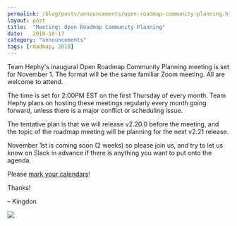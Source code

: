 ```yaml
---
permalink: /blog/posts/announcements/open-roadmap-community-planning.html
layout: post
title:  "Meeting: Open Roadmap Community Planning"
date:   2018-10-17
category: "announcements"
tags: [roadmap, 2018]
---
```


Team Hephy's inaugural Open Roadmap Community Planning meeting is set for
November 1.  The format will be the same familiar Zoom meeting.  All are
welcome to attend.

The time is set for 2:00PM EST on the first Thursday of every month.  Team
Hephy plans on hosting these meetings regularly every month going forward,
unless there is a major conflict or scheduling issue.

The tentative plan is that we will release v2.20.0 before the meeting, and the
topic of the roadmap meeting will be planning for the next v2.21 release.

November 1st is coming soon (2 weeks) so please join us, and try to let us know
on Slack in advance if there is anything you want to put onto the agenda.

Please [mark your calendars]()!

Thanks!

– Kingdon

<a target="_blank" href="https://calendar.google.com/event?action=TEMPLATE&amp;tmeid=NTA3aGl0cHBlNmFwdmhycGd1dTMxODducGNfMjAxODExMDFUMTgwMDAwWiBrYmFycmV0OEBuZC5lZHU&amp;tmsrc=kbarret8%40nd.edu&amp;scp=ALL"><img border="0" src="https://www.google.com/calendar/images/ext/gc_button1_en.gif"></a>


[mark your calendars]: https://calendar.google.com/event?action=TEMPLATE&tmeid=NTA3aGl0cHBlNmFwdmhycGd1dTMxODducGNfMjAxODExMDFUMTgwMDAwWiBrYmFycmV0OEBuZC5lZHU&tmsrc=kbarret8%40nd.edu&scp=ALL
